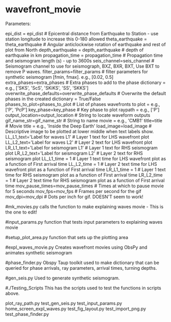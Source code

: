 # wavefront_movie

Parameters:

epi_dist = epi_dist                             # Epicentral distance from Earthquake to Station - use station longitude to increase this 0-180 allowed
theta_earthquake = theta_earthquake             # Angular anticlockwise rotation of earthquake and rest of plot from North
depth_earthquake = depth_earthquake                    # depth of earthquake in km
propagation_time = propagation_time                  # Propagation time and seismogram length (s) - up to 3600s
seis_channel=seis_channel                      # Seismogram channel to use for seismograph, BXZ, BXR, BXT, Use BXT to remove P waves.
filter_params=filter_params                     # filter parameters for synthetic seismogram [fmin, fmax]. e.g., [0.02, 0.5]
extra_phases=extra_phases                       # Extra phases to add to the phase dictionary = e.g., ['SKS', 'ScS', 'SKiKS', 'SS', 'SKKS']
overwrite_phase_defaults=overwrite_phase_defaults # Overwrite the default phases in the created dictionary = True/False
phases_to_plot=phases_to_plot                     # List of phases wavefronts to plot = e.g., ['P', 'PcP']
key_phase=key_phase                               # Key phase to plot raypath = e.g., ['P']
output_location=output_location                 # String to locate waveform outputs
gif_name_str=gif_name_str                        # String to name movie = e.g., 'CMB1'
title=title                                     # Movie title = e.g., 'Inside the Deep Earth'
load_image=load_image                          # Descriptive image to be plotted at lower middle when text labels show.
LL_L1_text='Label for waves L1'                # Layer 1 text for LHS wavefront plot
LL_L2_text='Label for waves L2'                # Layer 2 text for LHS wavefront plot
LR_L1_text='Label for seismogram L1'           # Layer 1 text for RHS seismogram plot
LR_L2_text='Label for seismogram L2'           # Layer 2 text for RHS seismogram plot
LL_L1_time = 1                                  # Layer 1 text time for LHS wavefront plot as a function of First arrival time
LL_L2_time = 1                                  # Layer 2 text time for LHS wavefront plot as a function of First arrival time
LR_L1_time = 1                                  # Layer 1 text time for RHS seismogram plot as a function of First arrival time
LR_L2_time = 1                                  # Layer 2 text time for RHS seismogram plot as a function of First arrival time
mov_pause_times=mov_pause_times             # Times at which to pause movie for 5 seconds
mov_fps=mov_fps                                 # Frames per second for the gif
mov_dpi=mov_dpi                                 # Dots per inch for gif. DOESN'T seem to work!


#mk_movies.py
calls the function to make explaining waves movie - This is the one to edit!

#input_params.py
function that tests input parameters to explaining waves movie

#setup_plot_area.py
function that sets up the plotting area

#expl_waves_movie.py
Creates wavefront movies using ObsPy and animates synthetic seismogram

#phase_finder.py
Obspy Taup toolkit used to make dictionary that can be queried for phase arrivals, ray parameters, arrival times, turning depths.

#gen_seis.py
Used to generate synthetic seismogram.

#./Testing_Scripts
This has the scripts used to test the functions in scripts above.

plot_ray_path.py
test_gen_seis.py
test_input_params.py
home_screen_expl_waves.py
test_fig_layout.py
test_import_png.py
test_phase_finder.py